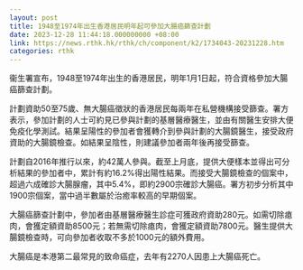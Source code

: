 ```yaml
---
layout: post
title: 1948至1974年出生香港居民明年起可參加大腸癌篩查計劃
date: 2023-12-28 11:44:18.000000000 +08:00
link: https://news.rthk.hk/rthk/ch/component/k2/1734043-20231228.htm
categories: rthk
---
```


衞生署宣布，1948至1974年出生的香港居民，明年1月1日起，符合資格參加大腸癌篩查計劃。

計劃資助50至75歲、無大腸癌徵狀的香港居民每兩年在私營機構接受篩查。署方表示，參加計劃的人士可約見已參與計劃的基層醫療醫生，並由有關醫生安排大便免疫化學測試。結果呈陽性的參加者會獲轉介到參與計劃的大腸鏡醫生，接受政府資助的大腸鏡檢查。如結果呈陰性，則建議參加者兩年後再接受篩查。

計劃自2016年推行以來，約42萬人參與。截至上月底，提供大便樣本並得出可分析結果的參加者中，累計有約16.2%得出陽性結果。而接受大腸鏡檢查的個案中，超過六成確診大腸腺瘤，其中5.4%，即約2900宗確診大腸癌。署方初步分析其中1900宗個案，當中過半數屬於治癒率較高的早期個案。
 
大腸癌篩查計劃中，參加者由基層醫療醫生診症可獲政府資助280元。如需切除瘜肉，會獲定額資助8500元；若無需切除瘜肉，會獲定額資助7800元。醫生提供大腸鏡檢查時，可向參加者收取不多於1000元的額外費用。

大腸癌是本港第二最常見的致命癌症，去年有2270人因患上大腸癌死亡。
